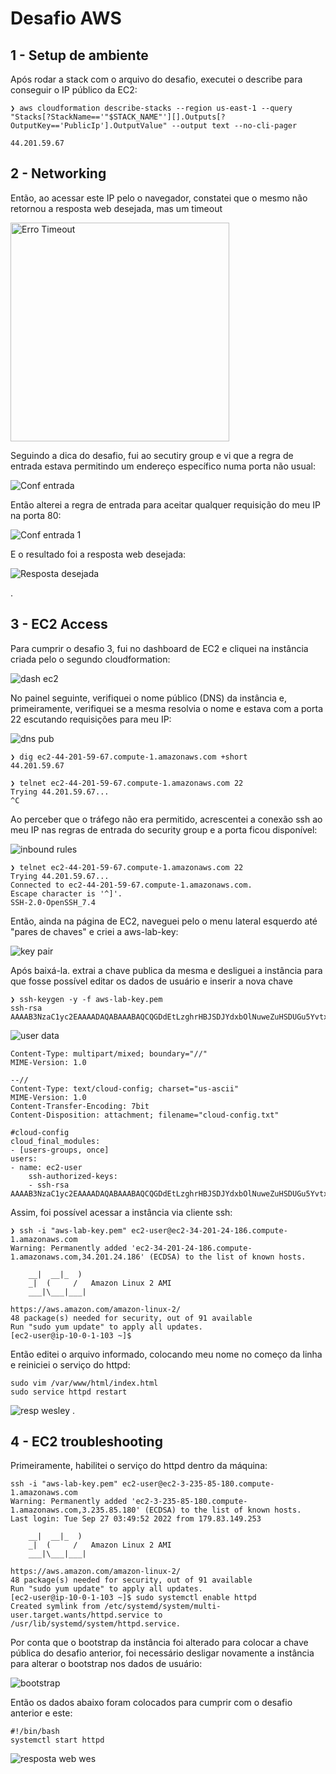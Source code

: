 # Desafio AWS

## 1 - Setup de ambiente

Após rodar a stack com o arquivo do desafio, executei o describe para conseguir o IP público da EC2:

    ❯ aws cloudformation describe-stacks --region us-east-1 --query "Stacks[?StackName=='"$STACK_NAME"'][].Outputs[?OutputKey=='PublicIp'].OutputValue" --output text --no-cli-pager

    44.201.59.67

## 2 - Networking

Então, ao acessar este IP pelo o navegador, constatei que o mesmo não retornou a resposta web desejada, mas um timeout

<img src="desafio1.png" alt="Erro Timeout" width="350"/>

Seguindo a dica do desafio, fui ao secutiry group e vi que a regra de entrada estava permitindo um endereço específico numa porta não usual:

<img src="desafio2.1.png" alt="Conf entrada"/>

Então alterei a regra de entrada para aceitar qualquer requisição do meu IP na porta 80:

<img src="desafio2.3.png" alt="Conf entrada 1"/>

E o resultado foi a resposta web desejada:

<img src="desafio2.2.png" alt="Resposta desejada"/>

.
## 3 - EC2 Access

Para cumprir o desafio 3, fui no dashboard de EC2 e cliquei na instância criada pelo o segundo cloudformation:

<img src="desafio3.1.png" alt="dash ec2"/>

No painel seguinte, verifiquei o nome público (DNS) da instância e, primeiramente, verifiquei se a mesma resolvia o nome e estava com a porta 22 escutando requisições para meu IP:

<img src="desafio3.2.png" alt="dns pub"/>

    ❯ dig ec2-44-201-59-67.compute-1.amazonaws.com +short
    44.201.59.67

    ❯ telnet ec2-44-201-59-67.compute-1.amazonaws.com 22      
    Trying 44.201.59.67...
    ^C
 Ao perceber que o tráfego não era permitido, acrescentei a conexão ssh ao meu IP nas regras de entrada do security group e a porta ficou disponível:

 <img src="desafio3.3.png" alt="inbound rules"/>

    ❯ telnet ec2-44-201-59-67.compute-1.amazonaws.com 22 
    Trying 44.201.59.67...
    Connected to ec2-44-201-59-67.compute-1.amazonaws.com.
    Escape character is '^]'.
    SSH-2.0-OpenSSH_7.4

Então, ainda na página de EC2, naveguei pelo o menu lateral esquerdo até "pares de chaves" e criei a aws-lab-key:

<img src="desafio3.4.png" alt="key pair"/>

Após baixá-la. extrai a chave publica da mesma e desliguei a instância para que fosse possível editar os dados de usuário e inserir a nova chave

    ❯ ssh-keygen -y -f aws-lab-key.pem                  
    ssh-rsa AAAAB3NzaC1yc2EAAAADAQABAAABAQCQGDdEtLzghrHBJSDJYdxbOlNuweZuHSDUGu5YvtxdAxwW0L6mDVftdh4+AOsNnJzU/UH0H3gtGUDcjq4KHBx0h2svUoJulWcT+Lg85Q7it1zpy6skpKd8M153H58wULnsyupZz44oMd2wp7HpiYG+uG6K1dk9LtO+e4Ge5TnlK/FdzC6I3bZJh59UMqsy+T1mZfYu9VFQzoEa1D4cMMPXeS/JAZy24l9PYgxq3o3Vy8hWyFd3LXb2jghzoMKz3R929K7ilxgKtP5O4j5pgEEy2cogYl3oNfF0rQANaR1eqeP4X/MQtXSdqGLxgKtxi+9ptiBCqXtcJvaw3Nt/pDk9

<img src="desafio3.5.png" alt="user data"/>

    Content-Type: multipart/mixed; boundary="//"
    MIME-Version: 1.0

    --//
    Content-Type: text/cloud-config; charset="us-ascii"
    MIME-Version: 1.0
    Content-Transfer-Encoding: 7bit
    Content-Disposition: attachment; filename="cloud-config.txt"

    #cloud-config
    cloud_final_modules:
    - [users-groups, once]
    users:
    - name: ec2-user
        ssh-authorized-keys: 
        - ssh-rsa AAAAB3NzaC1yc2EAAAADAQABAAABAQCQGDdEtLzghrHBJSDJYdxbOlNuweZuHSDUGu5YvtxdAxwW0L6mDVftdh4+AOsNnJzU/UH0H3gtGUDcjq4KHBx0h2svUoJulWcT+Lg85Q7it1zpy6skpKd8M153H58wULnsyupZz44oMd2wp7HpiYG+uG6K1dk9LtO+e4Ge5TnlK/FdzC6I3bZJh59UMqsy+T1mZfYu9VFQzoEa1D4cMMPXeS/JAZy24l9PYgxq3o3Vy8hWyFd3LXb2jghzoMKz3R929K7ilxgKtP5O4j5pgEEy2cogYl3oNfF0rQANaR1eqeP4X/MQtXSdqGLxgKtxi+9ptiBCqXtcJvaw3Nt/pDk9

Assim, foi possível acessar a instância via cliente ssh:

    ❯ ssh -i "aws-lab-key.pem" ec2-user@ec2-34-201-24-186.compute-1.amazonaws.com
    Warning: Permanently added 'ec2-34-201-24-186.compute-1.amazonaws.com,34.201.24.186' (ECDSA) to the list of known hosts.

        __|  __|_  )
        _|  (     /   Amazon Linux 2 AMI
        ___|\___|___|

    https://aws.amazon.com/amazon-linux-2/
    48 package(s) needed for security, out of 91 available
    Run "sudo yum update" to apply all updates.
    [ec2-user@ip-10-0-1-103 ~]$

Então editei o arquivo informado, colocando meu nome no começo da linha e reiniciei o serviço do httpd:

    sudo vim /var/www/html/index.html
    sudo service httpd restart

<img src="desafio3.6.png" alt="resp wesley"/>
.

## 4 - EC2 troubleshooting

Primeiramente, habilitei o serviço do httpd dentro da máquina:

    ssh -i "aws-lab-key.pem" ec2-user@ec2-3-235-85-180.compute-1.amazonaws.com                                       
    Warning: Permanently added 'ec2-3-235-85-180.compute-1.amazonaws.com,3.235.85.180' (ECDSA) to the list of known hosts.
    Last login: Tue Sep 27 03:49:52 2022 from 179.83.149.253

        __|  __|_  )
        _|  (     /   Amazon Linux 2 AMI
        ___|\___|___|

    https://aws.amazon.com/amazon-linux-2/
    48 package(s) needed for security, out of 91 available
    Run "sudo yum update" to apply all updates.
    [ec2-user@ip-10-0-1-103 ~]$ sudo systemctl enable httpd
    Created symlink from /etc/systemd/system/multi-user.target.wants/httpd.service to /usr/lib/systemd/system/httpd.service.

Por conta que o bootstrap da instância foi alterado para colocar a chave pública do desafio anterior, foi necessário desligar novamente a instância para alterar o bootstrap nos dados de usuário:

<img src="desafio4.1.png" alt="bootstrap"/>

Então os dados abaixo foram colocados para cumprir com o desafio anterior e este:

    #!/bin/bash
    systemctl start httpd

<img src="desafio4.2.png" alt="resposta web wes"/>


